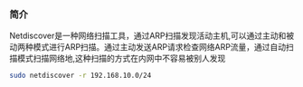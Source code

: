 ### 简介
Netdiscover是一种网络扫描工具，通过ARP扫描发现活动主机,可以通过主动和被动两种模式进行ARP扫描。通过主动发送ARP请求检查网络ARP流量，通过自动扫描模式扫描网络地,这种扫描的方式在内网中不容易被别人发现

```bash
sudo netdiscover -r 192.168.10.0/24
```
